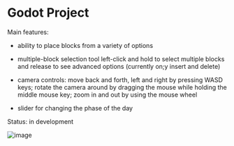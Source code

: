 # Godot Project

Main features:
- ability to place blocks from a variety of options

- multiple-block selection tool
  left-click and hold to select multiple blocks and release to see advanced options (currently on;y insert and delete)

- camera controls:
  move back and forth, left and right by pressing WASD keys;
  rotate the camera around by dragging the mouse while holding the middle mouse key;
  zoom in and out by using the mouse wheel

- slider for changing the phase of the day

Status: in development

![image](https://github.com/GhisaIonela/Godot-Project/assets/92519873/a5965f8e-08de-4169-bd6e-bbb326979748)
